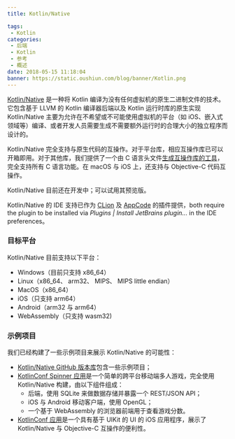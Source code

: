 ```yaml
---
title: Kotlin/Native

tags:
 - Kotlin
categories:
 - 后端
 - Kotlin
 - 参考
 - 概述
date: 2018-05-15 11:18:04
banner: https://static.oushiun.com/blog/banner/Kotlin.png
---
```


[Kotlin/Native](https://github.com/JetBrains/kotlin-native/) 是一种将 Kotlin 编译为没有任何虚拟机的原生二进制文件的技术。它包含基于 LLVM 的 Kotlin 编译器后端以及 Kotlin 运行时库的原生实现 Kotlin/Native 主要为允许在不希望或不可能使用虚拟机的平台（如 iOS、嵌入式领域等）编译、或者开发人员需要生成不需要额外运行时的合理大小的独立程序而设计的。

<!-- more -->

Kotlin/Native 完全支持与原生代码的互操作。对于平台库，相应互操作库已可以开箱即用。对于其他库，我们提供了一个由 C 语言头文件[生成互操作库的工具](https://github.com/JetBrains/kotlin-native/blob/master/INTEROP.md)，完全支持所有 C 语言功能。在 macOS 与 iOS 上，还支持与 Objective-C 代码互操作。

Kotlin/Native 目前还在开发中；可以试用其预览版。

Kotlin/Native 的 IDE 支持已作为 [CLion](https://www.jetbrains.com/clion/) 及 [AppCode](https://www.jetbrains.com/objc/) 的插件提供，both require the plugin to be installed via _Plugins | Install JetBrains plugin..._ in the IDE preferences。

### 目标平台

Kotlin/Native 目前支持以下平台：

*   Windows（目前只支持 x86_64）
*   Linux（x86_64、 arm32、 MIPS、 MIPS little endian）
*   MacOS（x86_64）
*   iOS（只支持 arm64）
*   Android（arm32 与 arm64）
*   WebAssembly（只支持 wasm32)

### 示例项目

我们已经构建了一些示例项目来展示 Kotlin/Native 的可能性：

*   [Kotlin/Native GitHub 版本库](https://github.com/JetBrains/kotlin-native/tree/master/samples)包含一些示例项目；
*   [KotlinConf Spinner 应用](https://github.com/jetbrains/kotlinconf-spinner)是一个简单的跨平台移动端多人游戏，完全使用 Kotlin/Native 构建，由以下组件组成：
    *   后端，使用 SQLite 来做数据存储并暴露一个 REST/JSON API；
    *   iOS 与 Android 移动客户端，使用 OpenGL；
    *   一个基于 WebAssembly 的浏览器前端用于查看游戏分数。
*   [KotlinConf 应用](https://github.com/JetBrains/kotlinconf-app/tree/master/ios)是一个具有基于 UIKit 的 UI 的 iOS 应用程序，展示了 Kotlin/Native 与 Objective-C 互操作的便利性。
